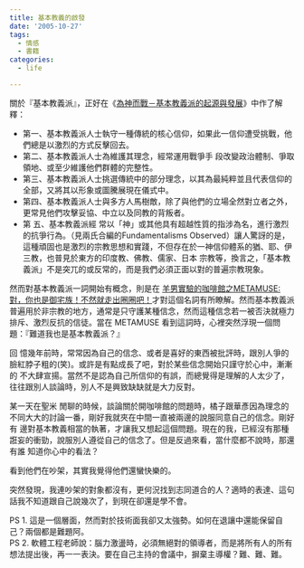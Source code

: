 ```yaml
---
title: 基本教義的啟發
date: '2005-10-27'
tags:
  - 情感
  - 書籍
categories:
  - life

---
```

關於『基本教義派』，正好在《[為神而戰－基本教義派的起源與發展](http://www.books.com.tw/exep/prod/booksfile.php?item=0010234013)》中作了解釋：

*   第一、基本教義派人士執守一種傳統的核心信仰，如果此一信仰遭受挑戰，他們總是以激烈的方式反擊回去。
*   第二、基本教義派人士為維護其理念，經常運用戰爭手 段改變政治體制、爭取領地、或至少維護他們群體的完整性。
*   第三、基本教義派人士挑選傳統中的部分理念，以其為最純粹並且代表信仰的全部，又將其以形象或圖騰展現在儀式中。
*   第四、基本教義派人士與多方人馬樹敵，除了與他們的立場全然對立者之外，更常見他們攻擊妥協、中立以及同教的背叛者。
*   第 五、基本教義派經 常以「神」或其他具有超越性質的指涉為名，進行激烈的抗爭行為。（見兩氏合編的Fundamentalisms Observed）讓人驚訝的是，這種頑固也是激烈的宗教思想和實踐，不但存在於一神信仰體系的猶、耶、伊三教，也普見於東方的印度教、佛教、儒家、日本 宗教等，換言之，「基本教義派」不是突兀的或反常的，而是我們必須正面以對的普遍宗教現象。

然而對基本教義派一詞開始有概念，則是在 [羊男實驗的咖啡館之METAMUSE: 對，你也是御宅族！不然就走出圈圈吧！](http://metamuse.blogspot.com/2005/09/blog-post_02.html)才對這個名詞有所瞭解。然而基本教義派普遍用於非宗教的地方，通常是只守護某種信念，然而這種信念若一被否決就極力排斥、激烈反抗的信徒。當在 METAMUSE 看到這詞時，心裡突然浮現一個問題：『難道我也是基本教義派？』  
  
回 憶幾年前時，常常因為自己的信念、或者是喜好的東西被批評時，跟別人爭的臉紅脖子粗的(笑)。或許是有點成長了吧，對於某些信念開始只謹守於心中，漸漸的 不大肆宣揚。當然不是認為自己所信仰的有誤，而總覺得是理解的人太少了，往往跟別人談論時，別人不是興致缺缺就是大力反對。  
  
某一天在聖米 閒聊的時候，談論關於開咖啡館的問題時，橘子跟華彥因為理念的不同大大的討論一番，剛好我就夾在中間一直被兩邊的說服同意自己的信念。剛好有 邊對基本教義相當的執著，才讓我又想起這個問題。現在的我，已經沒有那種誑妄的衝勁，說服別人遵從自己的信念了。但是反過來看，當什麼都不說時，那還有誰 知道你心中的看法？  
  
看到他們在吵架，其實我覺得他們還蠻快樂的。  
  
突然發現，我連吵架的對象都沒有，更何況找到志同道合的人？適時的表達、這句話我不知道跟自己說幾次了，到現在卻還是學不會。  
  
PS 1. 這是一個層面，然而對於技術面我卻又太強勢。如何在退讓中還能保留自己？兩個都是難題阿。  
PS 2. 軟體工程老師說：腦力激盪時，必須無絕對的領導者，而是將所有人的所有想法提出後，再一一表決。要在自己主持的會議中，摒棄主導權？難、難、難。